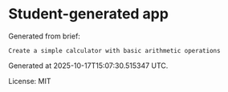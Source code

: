 
# Student-generated app

Generated from brief:

```
Create a simple calculator with basic arithmetic operations
```

Generated at 2025-10-17T15:07:30.515347 UTC.

License: MIT
